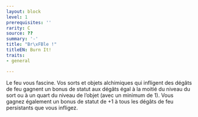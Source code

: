 ```yaml
---
layout: block
level: 1
prerequisites: ''
rarity: C
source: ??
summary: '-'
title: "Br\xFBle !"
titleEN: Burn It!
traits:
- general

---
```


<p>Le feu vous fascine. Vos sorts et objets alchimiques qui infligent des dégâts de feu gagnent un bonus de statut aux dégâts égal à la moitié du niveau du sort ou à un quart du niveau de l’objet (avec un minimum de 1). Vous gagnez également un bonus de statut de +1 à tous les dégâts de feu persistants que vous infligez.</p>